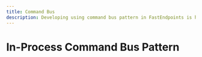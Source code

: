 ```yaml
---
title: Command Bus
description: Developing using command bus pattern in FastEndpoints is highly performant and convenient to use.
---
```


# In-Process Command Bus Pattern